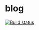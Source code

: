 # blog

[![Build status](https://ci.appveyor.com/api/projects/status/nt0uik3n8955ndhv?svg=true)](https://ci.appveyor.com/project/d2funlife/blog)